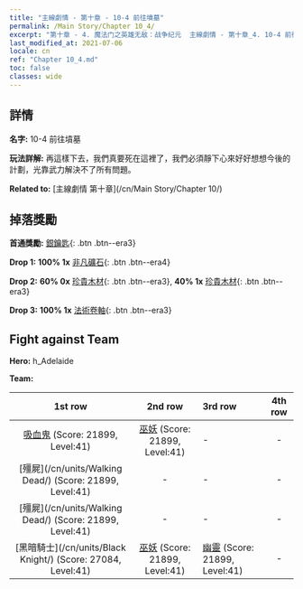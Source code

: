 ```yaml
---
title: "主線劇情 - 第十章 - 10-4 前往墳墓"
permalink: /Main Story/Chapter 10_4/
excerpt: "第十章 - 4. 魔法门之英雄无敌：战争纪元  主線劇情 - 第十章_4. 10-4 前往墳墓"
last_modified_at: 2021-07-06
locale: cn
ref: "Chapter 10_4.md"
toc: false
classes: wide
---
```


## 詳情

 **名字:** 10-4 前往墳墓

 **玩法詳解:** 再這樣下去，我們真要死在這裡了，我們必須靜下心來好好想想今後的計劃，光靠武力解決不了所有問題。

 **Related to:** [主線劇情 第十章](/cn/Main Story/Chapter 10/)

## 掉落獎勵

 **首通獎勵:** [銀鑰匙](/cn/Items/con_693/){: .btn .btn--era3}

 **Drop 1:** **100% 1x** [非凡礦石](/cn/Items/mat_33/){: .btn .btn--era4}

 **Drop 2:** **60% 0x** [珍貴木材](/cn/Items/mat_27/){: .btn .btn--era3}, **40% 1x** [珍貴木材](/cn/Items/mat_27/){: .btn .btn--era3}

 **Drop 3:** **100% 1x** [法術卷軸](/cn/Items/con_694/){: .btn .btn--era3}


## Fight against Team
 **Hero:** h_Adelaide

 **Team:**


  | 1st row | 2nd row | 3rd row | 4th row |
  |:----:|:----:|:----|:----:|
  | [吸血鬼](/cn/units/Vampire/) (Score: 21899, Level:41)  | [巫妖](/cn/units/Lich/) (Score: 21899, Level:41)  | - | - |
  | [殭屍](/cn/units/Walking Dead/) (Score: 21899, Level:41)  | - | - | - |
  | [殭屍](/cn/units/Walking Dead/) (Score: 21899, Level:41)  | - | - | - |
  | [黑暗騎士](/cn/units/Black Knight/) (Score: 27084, Level:41)  | [巫妖](/cn/units/Lich/) (Score: 21899, Level:41)  | [幽靈](/cn/units/Wight/) (Score: 21899, Level:41)  | - |


